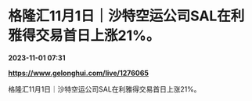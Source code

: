 # 格隆汇11月1日｜沙特空运公司SAL在利雅得交易首日上涨21%。

**2023-11-01 07:31**

**https://www.gelonghui.com/live/1276065**

格隆汇11月1日｜沙特空运公司SAL在利雅得交易首日上涨21%。
